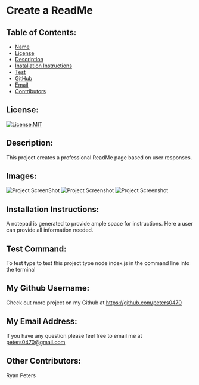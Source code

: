 # Create a ReadMe
  ## Table of Contents: 
  - [Name](#name)
  - [License](#license)
  - [Description](#description)
  - [Installation Instructions](#installationInstructions)
  - [Test](#test)
  - [GitHub](#gitHub)
  - [Email](#email)
  - [Contributors](#contributors)

  ## License:
  [![License:MIT](https://img.shields.io/badge/License-MIT-yellow.svg)](https://opensource.org/licenses/MIT)

  ## Description:
  This project creates a professional ReadMe page based on user responses.

  ## Images:
  ![Project ScreenShot](./imagePathHere.png)
  ![Project Screenshot](./imagePathHere.png)
  ![Project Screenshot](./imagePathHere.png)

  ## Installation Instructions: 
  A notepad is generated to provide ample space for instructions. Here a user can provide all information needed. 

  ## Test Command: 
  To test type to test this project type node index.js in the command line into the terminal

  ## My Github Username: 
  Check out more project on my Github at https://github.com/peters0470

  ## My Email Address:
  If you have any question please feel free to email me at peters0470@gmail.com

  ## Other Contributors:
  Ryan Peters
  